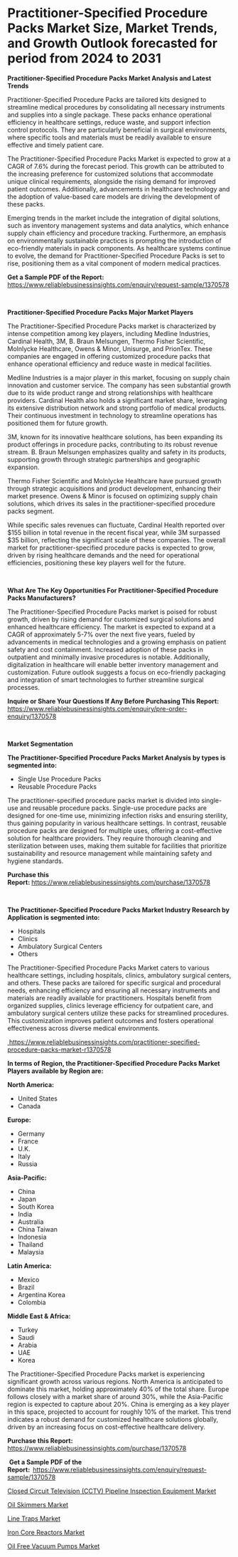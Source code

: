 <p><h1>Practitioner-Specified Procedure Packs Market Size, Market Trends, and Growth Outlook forecasted for period from 2024 to 2031</h1></p><p><strong>Practitioner-Specified Procedure Packs Market Analysis and Latest Trends</strong></p>
<p><p>Practitioner-Specified Procedure Packs are tailored kits designed to streamline medical procedures by consolidating all necessary instruments and supplies into a single package. These packs enhance operational efficiency in healthcare settings, reduce waste, and support infection control protocols. They are particularly beneficial in surgical environments, where specific tools and materials must be readily available to ensure effective and timely patient care.</p><p>The Practitioner-Specified Procedure Packs Market is expected to grow at a CAGR of 7.6% during the forecast period. This growth can be attributed to the increasing preference for customized solutions that accommodate unique clinical requirements, alongside the rising demand for improved patient outcomes. Additionally, advancements in healthcare technology and the adoption of value-based care models are driving the development of these packs. </p><p>Emerging trends in the market include the integration of digital solutions, such as inventory management systems and data analytics, which enhance supply chain efficiency and procedure tracking. Furthermore, an emphasis on environmentally sustainable practices is prompting the introduction of eco-friendly materials in pack components. As healthcare systems continue to evolve, the demand for Practitioner-Specified Procedure Packs is set to rise, positioning them as a vital component of modern medical practices.</p></p>
<p><strong>Get a Sample PDF of the Report:&nbsp;</strong> <a href="https://www.reliablebusinessinsights.com/enquiry/request-sample/1370578?utm_campaign=1094&utm_medium=2&utm_source=Github&utm_content=ia&utm_term=17112024&utm_id=practitioner-specified-procedure-packs">https://www.reliablebusinessinsights.com/enquiry/request-sample/1370578</a></p>
<p>&nbsp;</p>
<p><strong>Practitioner-Specified Procedure Packs Major Market Players</strong></p>
<p><p>The Practitioner-Specified Procedure Packs market is characterized by intense competition among key players, including Medline Industries, Cardinal Health, 3M, B. Braun Melsungen, Thermo Fisher Scientific, Molnlycke Healthcare, Owens & Minor, Unisurge, and PrionTex. These companies are engaged in offering customized procedure packs that enhance operational efficiency and reduce waste in medical facilities.</p><p>Medline Industries is a major player in this market, focusing on supply chain innovation and customer service. The company has seen substantial growth due to its wide product range and strong relationships with healthcare providers. Cardinal Health also holds a significant market share, leveraging its extensive distribution network and strong portfolio of medical products. Their continuous investment in technology to streamline operations has positioned them for future growth.</p><p>3M, known for its innovative healthcare solutions, has been expanding its product offerings in procedure packs, contributing to its robust revenue stream. B. Braun Melsungen emphasizes quality and safety in its products, supporting growth through strategic partnerships and geographic expansion.</p><p>Thermo Fisher Scientific and Molnlycke Healthcare have pursued growth through strategic acquisitions and product development, enhancing their market presence. Owens & Minor is focused on optimizing supply chain solutions, which drives its sales in the practitioner-specified procedure packs segment. </p><p>While specific sales revenues can fluctuate, Cardinal Health reported over $155 billion in total revenue in the recent fiscal year, while 3M surpassed $35 billion, reflecting the significant scale of these companies. The overall market for practitioner-specified procedure packs is expected to grow, driven by rising healthcare demands and the need for operational efficiencies, positioning these key players well for the future.</p></p>
<p>&nbsp;</p>
<p><strong>What Are The Key Opportunities For Practitioner-Specified Procedure Packs Manufacturers?</strong></p>
<p><p>The Practitioner-Specified Procedure Packs market is poised for robust growth, driven by rising demand for customized surgical solutions and enhanced healthcare efficiency. The market is expected to expand at a CAGR of approximately 5-7% over the next five years, fueled by advancements in medical technologies and a growing emphasis on patient safety and cost containment. Increased adoption of these packs in outpatient and minimally invasive procedures is notable. Additionally, digitalization in healthcare will enable better inventory management and customization. Future outlook suggests a focus on eco-friendly packaging and integration of smart technologies to further streamline surgical processes.</p></p>
<p><strong>Inquire or Share Your Questions If Any Before Purchasing This Report:</strong> <a href="https://www.reliablebusinessinsights.com/enquiry/pre-order-enquiry/1370578?utm_campaign=1094&utm_medium=2&utm_source=Github&utm_content=ia&utm_term=17112024&utm_id=practitioner-specified-procedure-packs">https://www.reliablebusinessinsights.com/enquiry/pre-order-enquiry/1370578</a></p>
<p>&nbsp;</p>
<p><strong>Market Segmentation</strong></p>
<p><strong>The Practitioner-Specified Procedure Packs Market Analysis by types is segmented into:</strong></p>
<p><ul><li>Single Use Procedure Packs</li><li>Reusable Procedure Packs</li></ul></p>
<p><p>The practitioner-specified procedure packs market is divided into single-use and reusable procedure packs. Single-use procedure packs are designed for one-time use, minimizing infection risks and ensuring sterility, thus gaining popularity in various healthcare settings. In contrast, reusable procedure packs are designed for multiple uses, offering a cost-effective solution for healthcare providers. They require thorough cleaning and sterilization between uses, making them suitable for facilities that prioritize sustainability and resource management while maintaining safety and hygiene standards.</p></p>
<p><strong>Purchase this Report:&nbsp;</strong><a href="https://www.reliablebusinessinsights.com/purchase/1370578?utm_campaign=1094&utm_medium=2&utm_source=Github&utm_content=ia&utm_term=17112024&utm_id=practitioner-specified-procedure-packs">https://www.reliablebusinessinsights.com/purchase/1370578</a></p>
<p>&nbsp;</p>
<p><strong>The Practitioner-Specified Procedure Packs Market Industry Research by Application is segmented into:</strong></p>
<p><ul><li>Hospitals</li><li>Clinics</li><li>Ambulatory Surgical Centers</li><li>Others</li></ul></p>
<p><p>The Practitioner-Specified Procedure Packs Market caters to various healthcare settings, including hospitals, clinics, ambulatory surgical centers, and others. These packs are tailored for specific surgical and procedural needs, enhancing efficiency and ensuring all necessary instruments and materials are readily available for practitioners. Hospitals benefit from organized supplies, clinics leverage efficiency for outpatient care, and ambulatory surgical centers utilize these packs for streamlined procedures. This customization improves patient outcomes and fosters operational effectiveness across diverse medical environments.</p></p>
<p><a href="https://www.reliablebusinessinsights.com/practitioner-specified-procedure-packs-market-r1370578?utm_campaign=1094&utm_medium=2&utm_source=Github&utm_content=ia&utm_term=17112024&utm_id=practitioner-specified-procedure-packs">&nbsp;https://www.reliablebusinessinsights.com/practitioner-specified-procedure-packs-market-r1370578</a></p>
<p><strong>In terms of Region, the Practitioner-Specified Procedure Packs Market Players available by Region are:</strong></p>
<p>
    <p> <strong> North America: </strong>
        <ul>
            <li>United States</li>
            <li>Canada</li>
        </ul>
        </p> 
    <p> <strong> Europe: </strong>
        <ul>
            <li>Germany</li>
            <li>France</li>
            <li>U.K.</li>
            <li>Italy</li>
            <li>Russia</li>
        </ul>
        </p> 
    <p> <strong> Asia-Pacific: </strong>
        <ul>
            <li>China</li>
            <li>Japan</li>
            <li>South Korea</li>
            <li>India</li>
            <li>Australia</li>
            <li>China Taiwan</li>
            <li>Indonesia</li>
            <li>Thailand</li>
            <li>Malaysia</li>
        </ul>
        </p> 
    <p> <strong> Latin America: </strong>
        <ul>
            <li>Mexico</li>
            <li>Brazil</li>
            <li>Argentina Korea</li>
            <li>Colombia</li>
        </ul>
        </p> 
    <p> <strong> Middle East & Africa: </strong>
        <ul>
            <li>Turkey</li>
            <li>Saudi</li>
            <li>Arabia</li>
            <li>UAE</li>
            <li>Korea</li>
        </ul>
    </p>
    </p>
<p><p>The Practitioner-Specified Procedure Packs market is experiencing significant growth across various regions. North America is anticipated to dominate this market, holding approximately 40% of the total share. Europe follows closely with a market share of around 30%, while the Asia-Pacific region is expected to capture about 20%. China is emerging as a key player in this space, projected to account for roughly 10% of the market. This trend indicates a robust demand for customized healthcare solutions globally, driven by an increasing focus on cost-effective healthcare delivery.</p></p>
<p><strong>Purchase this Report: </strong><a href="https://www.reliablebusinessinsights.com/purchase/1370578?utm_campaign=1094&utm_medium=2&utm_source=Github&utm_content=ia&utm_term=17112024&utm_id=practitioner-specified-procedure-packs">https://www.reliablebusinessinsights.com/purchase/1370578</a></p>
<p>&nbsp;<strong>Get a Sample PDF of the Report:&nbsp;&nbsp;</strong><a href="https://www.reliablebusinessinsights.com/enquiry/request-sample/1370578?utm_campaign=1094&utm_medium=2&utm_source=Github&utm_content=ia&utm_term=17112024&utm_id=practitioner-specified-procedure-packs">https://www.reliablebusinessinsights.com/enquiry/request-sample/1370578</a></p>
<p><strong></strong></p>
<p><p><a href="https://github.com/indrystar/Market-Research-Report-List-5/blob/main/closed-circuit-television-cctv-pipeline-inspection-equipment-market.md?utm_campaign=1094&utm_medium=2&utm_source=Github&utm_content=ia&utm_term=17112024&utm_id=practitioner-specified-procedure-packs">Closed Circuit Television (CCTV) Pipeline Inspection Equipment Market</a></p><p><a href="https://www.linkedin.com/pulse/oil-skimmers-market-analysis-product-segmentation-regional-rgitc?utm_campaign=1094&utm_medium=2&utm_source=Github&utm_content=ia&utm_term=17112024&utm_id=practitioner-specified-procedure-packs">Oil Skimmers Market</a></p><p><a href="https://issuu.com/reportprime-2/docs/line-traps-market-size-2030.pptx_11efb609e64bf4?utm_campaign=1094&utm_medium=2&utm_source=Github&utm_content=ia&utm_term=17112024&utm_id=practitioner-specified-procedure-packs">Line Traps Market</a></p><p><a href="https://issuu.com/reportprime-2/docs/iron-core-reactors-market-size-2030_6f23e04af7e6cf?utm_campaign=1094&utm_medium=2&utm_source=Github&utm_content=ia&utm_term=17112024&utm_id=practitioner-specified-procedure-packs">Iron Core Reactors Market</a></p><p><a href="https://www.linkedin.com/pulse/oil-free-vacuum-pumps-market-navigating-challenges-unlocking-qu7ec?utm_campaign=1094&utm_medium=2&utm_source=Github&utm_content=ia&utm_term=17112024&utm_id=practitioner-specified-procedure-packs">Oil Free Vacuum Pumps Market</a></p></p>